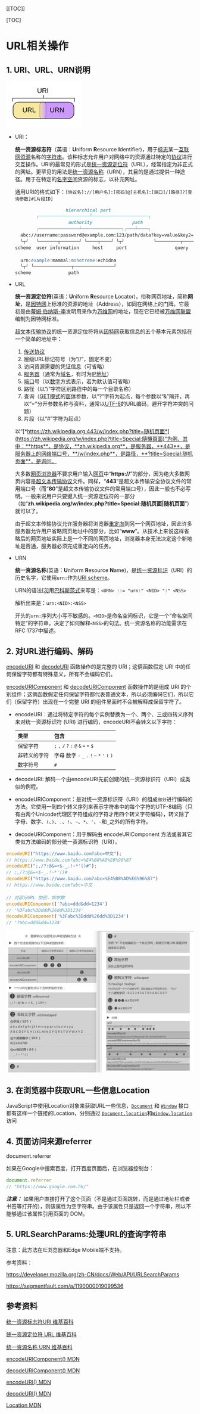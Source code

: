 [[TOC]]

[TOC]

# URL相关操作

## 1. URI、URL、URN说明

<img src="./img/101-url.png" style="zoom:25%;" />

- URI：

  **统一资源标志符**（英语：**U**niform **R**esource **I**dentifier)，用于[标志](https://zh.wikipedia.org/wiki/标志)某一[互联网](https://zh.wikipedia.org/wiki/互联网)[资源](https://zh.wikipedia.org/wiki/资源)名称的[字符串](https://zh.wikipedia.org/wiki/字符串)。该种标志允许用户对网络中的资源通过特定的[协议](https://zh.wikipedia.org/wiki/網絡傳輸協議)进行交互操作。URI的最常见的形式是[统一资源定位符](https://zh.wikipedia.org/wiki/统一资源定位符)（URL），经常指定为非正式的网址。更罕见的用法是[统一资源名称](https://zh.wikipedia.org/wiki/统一资源名称)（URN），其目的是通过提供一种途径。用于在特定的[名字空间](https://zh.wikipedia.org/wiki/命名空间)资源的标志，以补充网址。

  通用URI的格式如下：`[协议名]://[用户名]:[密码]@[主机名]:[端口]/[路径]?[查询参数]#[片段ID]`

  ```md
                     hierarchical part
          ┌───────────────────┴─────────────────────┐
                      authority               path
          ┌───────────────┴───────────────┐┌───┴────┐
    abc://username:password@example.com:123/path/data?key=value&key2=value2#fragid1
    └┬┘   └───────┬───────┘ └────┬────┘ └┬┘           └─────────┬─────────┘ └──┬──┘
  scheme  user information     host     port                  query         fragment
  
    urn:example:mammal:monotreme:echidna
    └┬┘ └──────────────┬───────────────┘
  scheme              path
  ```

  

- URL

  **统一资源定位符**(英语：**U**niform **R**esource **L**ocator)，俗称网页地址，简称**网址**，是[因特网](https://zh.wikipedia.org/wiki/因特网)上标准的资源的地址（Address），如同在网络上的门牌。它最初是由[蒂姆·伯纳斯-李](https://zh.wikipedia.org/wiki/蒂姆·伯纳斯-李)发明用来作为[万维网](https://zh.wikipedia.org/wiki/万维网)的地址，现在它已经被[万维网联盟](https://zh.wikipedia.org/wiki/万维网联盟)编制为因特网标准。

  [超文本传输协议](https://zh.wikipedia.org/wiki/超文本传输协议)的统一资源定位符将从[因特网](https://zh.wikipedia.org/wiki/因特网)获取信息的五个基本元素包括在一个简单的地址中：

  1. [传送协议](https://zh.wikipedia.org/wiki/統一資源標誌符方案)
  2. 层级URL标记符号（为“//”，固定不变）
  3. 访问资源需要的凭证信息（可省略）
  4. [服务器](https://zh.wikipedia.org/wiki/服务器)（通常为[域名](https://zh.wikipedia.org/wiki/域名)，有时为[IP地址](https://zh.wikipedia.org/wiki/IP地址)）
  5. [端口](https://zh.wikipedia.org/wiki/端口)号（以[数字](https://zh.wikipedia.org/wiki/數字)方式表示，若为默认值可省略）
  6. 路径（以“/”字符区别路径中的每一个目录名称）
  7. 查询（[GET模式](https://zh.wikipedia.org/wiki/超文本传输协议#请求方法)的[窗体](https://zh.wikipedia.org/wiki/表單)参数，以“?”字符为起点，每个参数以“&”隔开，再以“=”分开参数名称与资料，通常以[UTF-8](https://zh.wikipedia.org/wiki/UTF-8)的URL编码，避开字符冲突的问题）
  8. 片段（以“#”字符为起点）

  以“[*https://zh.wikipedia.org:443/w/index.php?title=随机页面*](https://zh.wikipedia.org/w/index.php?title=Special:隨機頁面)”为例，其中：**https**，是协议，**zh.wikipedia.org**，是服务器，**443**，是服务器上的网络端口号，**/w/index.php**，是路径，**?title=Special:随机页面**，是询问。

  大多数[网页浏览器](https://zh.wikipedia.org/wiki/网页浏览器)不要求用户输入[网页](https://zh.wikipedia.org/wiki/网页)中“**https://**”的部分，因为绝大多数网页内容是[超文本传输协议](https://zh.wikipedia.org/wiki/超文本传输协议)文件。同样，“**443**”是超文本传输安全协议文件的常用端口号（而“**80**”是超文本传输协议文件的常用端口号），因此一般也不必写明。一般来说用户只要键入统一资源定位符的一部分（如“**zh.wikipedia.org/w/index.php?title=Special:随机页面|随机页面**”）就可以了。

  由于超文本传输协议允许服务器将浏览器[重定向](https://zh.wikipedia.org/wiki/重定向)到另一个网页地址，因此许多服务器允许用户省略网页地址中的部分，比如“**www**”。从技术上来说这样省略后的网页地址实际上是一个不同的网页地址，浏览器本身无法决定这个新地址是否通，服务器必须完成重定向的任务。

- URN

  **统一资源名称**(英语：**U**niform **R**esource **N**ame)，是[统一资源标识](https://zh.wikipedia.org/wiki/统一资源标志符)（URI）的历史名字，它使用`urn:`作为[URI scheme](https://zh.wikipedia.org/w/index.php?title=URI_scheme&action=edit&redlink=1)。
  
  URN的语法[[3\]](https://zh.wikipedia.org/wiki/统一资源名称#cite_note-FOOTNOTERFC_21411997-3)用[巴科斯范式](https://zh.wikipedia.org/wiki/巴科斯范式)来写是：`<URN> ::= "urn:" <NID> ":" <NSS>`
  
  解析出来是：`urn:<NID>:<NSS>`
  
  开头的`urn:`序列大小写不敏感的。`<NID>`是命名空间标识，它是一个“命名空间特定”的字符串，决定了如何解释`<NSS>`的句法。统一资源名称的功能需求在RFC 1737中描述。



## 2. 对URL进行编码、解码

[encodeURI](https://www.w3.org/html/ig/zh/wiki/ES5/标准_ECMAScript_内置对象#encodeURI) 和 [decodeURI](https://www.w3.org/html/ig/zh/wiki/ES5/标准_ECMAScript_内置对象#decodeURI) 函数操作的是完整的 URI；这俩函数假定 URI 中的任何保留字符都有特殊意义，所有不会编码它们。

[encodeURIComponent](https://www.w3.org/html/ig/zh/wiki/ES5/标准_ECMAScript_内置对象#encodeURIComponent) 和 [decodeURIComponent](https://www.w3.org/html/ig/zh/wiki/ES5/标准_ECMAScript_内置对象#decodeURIComponent) 函数操作的是组成 URI 的个别组件；这俩函数假定任何保留字符都代表普通文本，所以必须编码它们，所以它们（保留字符）出现在一个完整 URI 的组件里面时不会被解释成保留字符了。

- encodeURI：通过将特定字符的每个实例替换为一个、两个、三或四转义序列来对统一资源标识符 (URI) 进行编码，encodeURI不会转义以下字符：

  | 类型         | 包含                                          |
  | ------------ | --------------------------------------------- |
  | 保留字符     | `;` `,` `/` `?` `:` `@` `&` `=` `+` `$`       |
  | 非转义的字符 | 字母 数字 `-` `_` `.` `!` `~` `*` `'` `(` `)` |
  | 数字符号     | `#`                                           |

- decodeURI: 解码一个由encodeURI先前创建的统一资源标识符（URI）或类似的例程。

- encodeURIComponent：是对统一资源标识符（URI）的组成`部分`进行编码的方法。它使用一到四个转义序列来表示字符串中的每个字符的UTF-8编码（只有由两个Unicode代理区字符组成的字符才用四个转义字符编码），转义除了字母、数字、`(`、`)`、`.`、`!`、`~`、`*`、`'`、`-`和`_`之外的所有字符。

- decodeURIComponent：用于解码由 encodeURIComponent 方法或者其它类似方法编码的部分统一资源标识符（URI）。

```js
encodeURI("https://www.baidu.com?abc=中文");
// https://www.baidu.com?abc=%E4%B8%AD%E6%96%87
encodeURI(";,/?:@&=+$-_.!~*'()#");
// ;,/?:@&=+$-_.!~*'()#
decodeURI("https://www.baidu.com?abc=%E4%B8%AD%E6%96%87")
// https://www.baidu.com?abc=中文

// 对部分URL 加密，如参数
encodeURIComponent('?abc=ddd&dd=1234')
// '%3Fabc%3Dddd%26dd%3D1234'
decodeURIComponent('%3Fabc%3Dddd%26dd%3D1234')
// '?abc=ddd&dd=1234'
```

![](./img/100-url-option.png)



## 3. 在浏览器中获取URL一些信息Location

JavaScript中使用Location对象来获取URL一些信息，[`Document`](https://developer.mozilla.org/zh-CN/docs/Web/API/Document) 和 [`Window`](https://developer.mozilla.org/zh-CN/docs/Web/API/Window) 接口都有这样一个链接的Location，分别通过 [`Document.location`](https://developer.mozilla.org/zh-CN/docs/Web/API/Document/location)和[`Window.location`](https://developer.mozilla.org/zh-CN/docs/Web/API/Window/location) 访问

## 4. 页面访问来源referrer

document.referrer

如果在Google中搜索百度，打开百度页面后，在浏览器控制台：

```javascript
document.referrer
// "https://www.google.com.hk/"
```

***注意：*** 如果用户直接打开了这个页面（不是通过页面跳转，而是通过地址栏或者书签等打开的），则该属性为空字符串。由于该属性只是返回一个字符串，所以不能够通过该属性引用页面的 DOM。



## 5. URLSearchParams:处理URL的查询字符串

注意：此方法在IE浏览器和Edge Mobile端不支持。

参考资料：

https://developer.mozilla.org/zh-CN/docs/Web/API/URLSearchParams

https://segmentfault.com/a/1190000019099536



## 参考资料

[统一资源标志符URI 维基百科](https://zh.wikipedia.org/wiki/%E7%BB%9F%E4%B8%80%E8%B5%84%E6%BA%90%E6%A0%87%E5%BF%97%E7%AC%A6)

[统一资源定位符 URL 维基百科](https://zh.wikipedia.org/wiki/%E7%BB%9F%E4%B8%80%E8%B5%84%E6%BA%90%E5%AE%9A%E4%BD%8D%E7%AC%A6)

[统一资源名称 URN 维基百科](https://zh.wikipedia.org/wiki/%E7%BB%9F%E4%B8%80%E8%B5%84%E6%BA%90%E5%90%8D%E7%A7%B0)

[encodeURIComponent() MDN](https://developer.mozilla.org/zh-CN/docs/Web/JavaScript/Reference/Global_Objects/encodeURIComponent)

[decodeURIComponent() MDN](https://developer.mozilla.org/zh-CN/docs/Web/JavaScript/Reference/Global_Objects/decodeURIComponent)

[encodeURI() MDN](https://developer.mozilla.org/zh-CN/docs/Web/JavaScript/Reference/Global_Objects/encodeURI)

[decodeURI() MDN](https://developer.mozilla.org/zh-CN/docs/Web/JavaScript/Reference/Global_Objects/decodeURI)

[Location MDN](https://developer.mozilla.org/zh-CN/docs/Web/API/Location)

